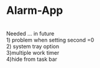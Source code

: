 Alarm-App
=========
<br/>Needed ... in future 
<br/>1) problem when setting second =0
<br/>2) system tray option
<br/>3)multiple work timer
<br/>4)hide from task bar
